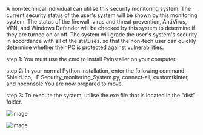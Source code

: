 A non-technical individual can utilise this security monitoring system. The current security status of the user's system will be shown by this monitoring system. The status of the firewall, virus and threat prevention, AntiVirus, VPN, and Windows Defender will be checked by this system to determine if they are turned on or off. The system will grade the user's system's security in accordance with all of the statuses. so that the non-tech user can quickly determine whether their PC is protected against vulnerabilities.

step 1: You must use the cmd to install Pyinstaller on your computer.

step 2: In your normal Python installation, enter the following command: Shield.ico, -F Security_monitering_System.py, connect-all, customtkinter, and noconsole
You are now prepared to move.

step 3: To execute the system, utilise the.exe file that is located in the "dist" folder.

![image](https://github.com/AR2905/Security_Monitoring_system/assets/125748114/04150e00-734e-434d-a6d5-1b3a99a684ef)

![image](https://github.com/AR2905/Security_Monitoring_system/assets/125748114/53009b5d-ceba-4ce2-8333-2830fc9a69ad)
